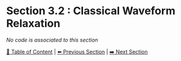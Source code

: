 # Section 3.2 : Classical Waveform Relaxation

_No code is associated to this section_

[:book: Table of Content](../../README.md) | [:arrow_left: Previous Section](../sec3.1/README.md) | [:arrow_right: Next Section](../sec3.3/README.md)